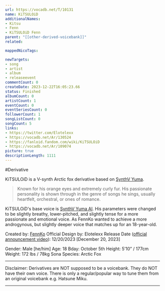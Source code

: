 ```yaml
---
url: https://vocadb.net/T/10131
name: KiTSULOiD
additionalNames: 
- Kitsu
- Fenn
- KiTSULOiD Fenn
parent: "[[other-derived-voicebank]]"
related:

mappedNicoTags:

newTargets:
- song
- artist
- album
- releaseevent
commentCount: 0
createDate: 2023-12-22T16:05:23.66
status: Finished
albumCount: 0
artistCount: 1
eventCount: 0
eventSeriesCount: 0
followerCount: 1
songListCount: 0
songCount: 5
links: 
- https://twitter.com/Elotelexx
- https://vocadb.net/Ar/130524
- https://fanloid.fandom.com/wiki/KiTSULOiD
- https://vocadb.net/Ar/109074
picture: true
descriptionLength: 1111
---
```


#Derivative

KiTSULOiD is a V-synth Arctic fox derivative based on [SynthV Yuma](https://vocadb.net/Ar/109074). 

> Known for his orange eyes and extremely curly fur. His passionate personality is shown through in the genre of songs he sings, usually heartfelt, orchestral, or ones of romance.

KiTSULOiD's base voice is [SynthV Yuma AI](https://vocadb.net/Ar/109074). His parameters were changed to be slightly breathy, lower-pitched, and slightly tense for a more passionate and emotional voice. As FennKo wanted to achieve a more androgynous, but slightly deeper voice that matches up for an 18-year-old.

Created by: [FennKo](https://vocadb.net/Ar/130524)
Official Design by: Elotelexx
Release Date ([official announcement video](https://www.youtube.com/watch?v=Zp6zEq6zdEY)): 12/20/2023 [December 20, 2023]

Gender: Male [he/him]
Age: 18
Bday: October 5th
Height: 5’10” / 177cm
Weight: 172 lbs / 78kg
Sona Species: Arctic Fox

___
Disclaimer:
Derivatives are NOT supposed to be a voicebank. They do NOT have their own voice. There is only a regular/popular way to tune them from an original voicebank e.g. Hatsune Miku.

---

